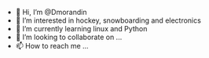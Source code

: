 - 👋 Hi, I’m @Dmorandin
- 👀 I’m interested in hockey, snowboarding and electronics
- 🌱 I’m currently learning linux and Python
- 💞️ I’m looking to collaborate on ...
- 📫 How to reach me ...

<!---
Dmorandin/Dmorandin is a ✨ special ✨ repository because its `README.md` (this file) appears on your GitHub profile.
You can click the Preview link to take a look at your changes.
--->
